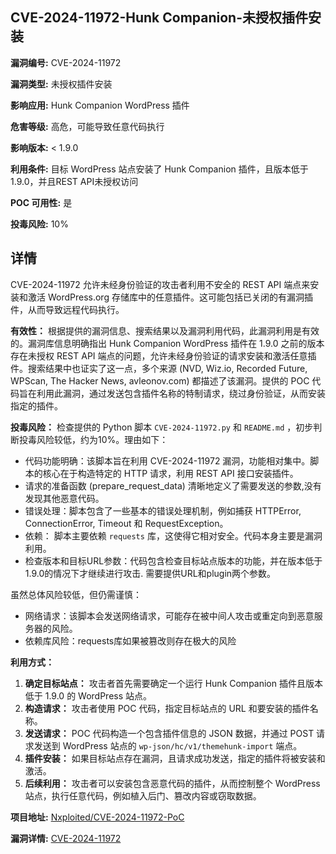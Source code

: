 ## CVE-2024-11972-Hunk Companion-未授权插件安装

**漏洞编号:** CVE-2024-11972

**漏洞类型:** 未授权插件安装

**影响应用:** Hunk Companion WordPress 插件

**危害等级:** 高危，可能导致任意代码执行

**影响版本:** < 1.9.0

**利用条件:** 目标 WordPress 站点安装了 Hunk Companion 插件，且版本低于 1.9.0，并且REST API未授权访问

**POC 可用性:** 是

**投毒风险:** 10%

## 详情

CVE-2024-11972 允许未经身份验证的攻击者利用不安全的 REST API 端点来安装和激活 WordPress.org 存储库中的任意插件。这可能包括已关闭的有漏洞插件，从而导致远程代码执行。 

**有效性：**
根据提供的漏洞信息、搜索结果以及漏洞利用代码，此漏洞利用是有效的。漏洞库信息明确指出 Hunk Companion WordPress 插件在 1.9.0 之前的版本存在未授权 REST API 端点的问题，允许未经身份验证的请求安装和激活任意插件。搜索结果中也证实了这一点，多个来源 (NVD, Wiz.io, Recorded Future, WPScan, The Hacker News, avleonov.com) 都描述了该漏洞。提供的 POC 代码旨在利用此漏洞，通过发送包含插件名称的特制请求，绕过身份验证，从而安装指定的插件。

**投毒风险：**
检查提供的 Python 脚本 `CVE-2024-11972.py` 和 `README.md` ，初步判断投毒风险较低，约为10%。理由如下：
*   代码功能明确：该脚本旨在利用 CVE-2024-11972 漏洞，功能相对集中。脚本的核心在于构造特定的 HTTP 请求，利用 REST API 接口安装插件。
*   请求的准备函数 (prepare_request_data) 清晰地定义了需要发送的参数,没有发现其他恶意代码。
*   错误处理：脚本包含了一些基本的错误处理机制，例如捕获 HTTPError, ConnectionError, Timeout 和 RequestException。
*   依赖： 脚本主要依赖 `requests` 库，这使得它相对安全。代码本身主要是漏洞利用。
*   检查版本和目标URL参数：代码包含检查目标站点版本的功能，并在版本低于1.9.0的情况下才继续进行攻击. 需要提供URL和plugin两个参数。

虽然总体风险较低，但仍需谨慎：
*   网络请求：该脚本会发送网络请求，可能存在被中间人攻击或重定向到恶意服务器的风险。
*  依赖库风险：requests库如果被篡改则存在极大的风险

**利用方式：**
1.  **确定目标站点：** 攻击者首先需要确定一个运行 Hunk Companion 插件且版本低于 1.9.0 的 WordPress 站点。
2.  **构造请求：** 攻击者使用 POC 代码，指定目标站点的 URL 和要安装的插件名称。
3.  **发送请求：** POC 代码构造一个包含插件信息的 JSON 数据，并通过 POST 请求发送到 WordPress 站点的 `wp-json/hc/v1/themehunk-import` 端点。
4.  **插件安装：** 如果目标站点存在漏洞，且请求成功发送，指定的插件将被安装和激活。
5.  **后续利用：** 攻击者可以安装包含恶意代码的插件，从而控制整个 WordPress 站点，执行任意代码，例如植入后门、篡改内容或窃取数据。

**项目地址:** [Nxploited/CVE-2024-11972-PoC](https://github.com/Nxploited/CVE-2024-11972-PoC)

**漏洞详情:** [CVE-2024-11972](https://nvd.nist.gov/vuln/detail/CVE-2024-11972)